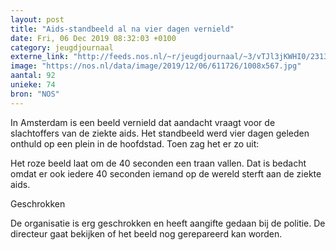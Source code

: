 ```yaml
---
layout: post
title: "Aids-standbeeld al na vier dagen vernield"
date: Fri, 06 Dec 2019 08:32:03 +0100
category: jeugdjournaal
externe_link: "http://feeds.nos.nl/~r/jeugdjournaal/~3/vTJl3jKWHI0/2313481"
image: "https://nos.nl/data/image/2019/12/06/611726/1008x567.jpg"
aantal: 92
unieke: 74
bron: "NOS"
---
```


<p>In Amsterdam is een beeld vernield dat aandacht vraagt voor de slachtoffers van de ziekte aids. Het standbeeld werd vier dagen geleden onthuld op een plein in de hoofdstad. Toen zag het er zo uit:</p>
<p>Het roze beeld laat om de 40 seconden een traan vallen. Dat is bedacht omdat er ook iedere 40 seconden iemand op de wereld sterft aan de ziekte aids.</p>
<p>Geschrokken</p>
<p>De organisatie is erg geschrokken en heeft aangifte gedaan bij de politie. De directeur gaat bekijken of het beeld nog gerepareerd kan worden.</p><img src="http://feeds.feedburner.com/~r/jeugdjournaal/~4/vTJl3jKWHI0" height="1" width="1" alt=""/>
